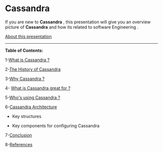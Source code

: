 # Cassandra

If you are new to **Cassandra** , this presentation will give you an overview picture of **Cassandra** and how its related to software Engineering .


[About this presentation](https://github.com/Afnan-Aldhahri/Cassandra/blob/master/Recources/about%20this%20presentation.md) 


-----------------------------------------------------------------------------------------------------


**Table of Contents:**


1-[What is Cassandra ?](https://github.com/Afnan-Aldhahri/Cassandra/blob/master/Recources/What%20is%20Cassandra%20%3F.md)  

2-[The History of Cassandra](https://github.com/Afnan-Aldhahri/Cassandra/blob/master/Recources/The%20History%20of%20Cassandra%20.md)

3-[Why Cassandra ? ](https://github.com/Afnan-Aldhahri/Cassandra/blob/master/Recources/Why%20Cassandra%20%3F%20%20.md) 

4- [What is Cassandra great for ?](https://github.com/Afnan-Aldhahri/Cassandra/blob/master/Recources/What%20is%20Cassandra%20great%20for%20%3F.md)

5-[Who's using Cassandra ?](https://github.com/Afnan-Aldhahri/Cassandra/blob/master/Recources/Who's%20using%20Cassandra%20%3F.md) 

6-[Cassandra Architecture](https://github.com/Afnan-Aldhahri/Cassandra/blob/master/Recources/Cassandra%20Architecture%20.md) 

  * Key structures
  
  * Key components for configuring Cassandra

7-[Conclusion](https://github.com/Afnan-Aldhahri/Cassandra/blob/master/Recources/Conclusion.md)

8-[References](https://github.com/Afnan-Aldhahri/Cassandra/blob/master/Recources/References.md)
